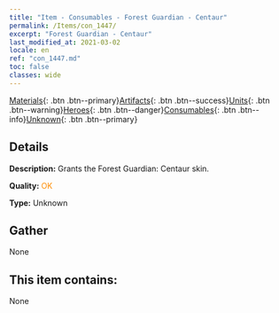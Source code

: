 ```yaml
---
title: "Item - Consumables - Forest Guardian - Centaur"
permalink: /Items/con_1447/
excerpt: "Forest Guardian - Centaur"
last_modified_at: 2021-03-02
locale: en
ref: "con_1447.md"
toc: false
classes: wide
---
```

 [Materials](/Items/){: .btn .btn--primary}[Artifacts](/Items/Artifacts/){: .btn .btn--success}[Units](/Items/Units/){: .btn .btn--warning}[Heroes](/Items/Heroes/){: .btn .btn--danger}[Consumables](/Items/Consumables/){: .btn .btn--info}[Unknown](/Items/Unknown/){: .btn .btn--primary}

## Details
 **Description:** Grants the Forest Guardian: Centaur skin.

 **Quality:** <span style="color: #FF8C00">OK</span>

 **Type:** Unknown

## Gather

  None

## This item contains:

  None


